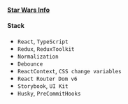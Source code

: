#### [Star Wars Info]()

#### Stack

- `React`, `TypeScript`
- `Redux`, `ReduxToolkit`
- `Normalization`
- `Debounce`
- `ReactContext`, `CSS change variables`
- `React Router Dom v6`
- `Storybook`, `UI Kit`
- `Husky`, `PreCommitHooks`

